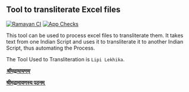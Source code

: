 ## Tool to transliterate Excel files

[![Ramayan CI](https://github.com/shubhattin/sanskrit_text_transliteration/actions/workflows/ramayan_ci.yml/badge.svg)](https://github.com/shubhattin/sanskrit_text_transliteration/actions/workflows/ramayan_ci.yml)
[![App Checks](https://github.com/shubhattin/sanskrit_text_transliteration/actions/workflows/app_checks.yml/badge.svg)](https://github.com/shubhattin/sanskrit_text_transliteration/actions/workflows/app_checks.yml)

This tool can be used to process excel files to transliterate them. It takes text from one Indian Script and uses it to transliterate it to another Indian Script, thus automating the Process.

The Tool Used to Transliteration is `Lipi Lekhika`.

**_[श्रीमद्रामायणम्](./data/ramayan/)_**

**[श्रीमद्रामायणस्य पठनम्](https://lipi-parivartan.vercel.app/books/ramayan)**
